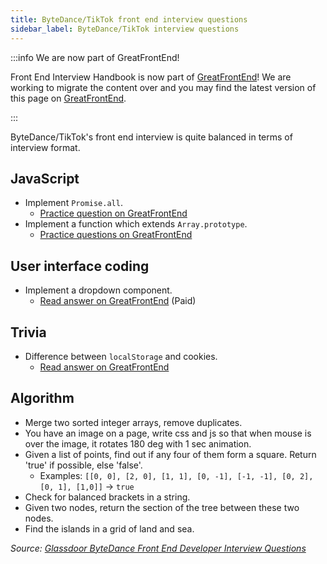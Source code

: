 ```yaml
---
title: ByteDance/TikTok front end interview questions
sidebar_label: ByteDance/TikTok interview questions
---
```


:::info We are now part of GreatFrontEnd!

Front End Interview Handbook is now part of [GreatFrontEnd](https://www.greatfrontend.com)! We are working to migrate the content over and you may find the latest version of this page on [GreatFrontEnd](https://www.greatfrontend.com/prepare).

:::

ByteDance/TikTok's front end interview is quite balanced in terms of interview format.

## JavaScript

- Implement `Promise.all`.
  - [Practice question on GreatFrontEnd](https://www.greatfrontend.com/questions/javascript/promise-all)
- Implement a function which extends `Array.prototype`.
  - [Practice questions on GreatFrontEnd](https://www.greatfrontend.com/prepare/coding)

## User interface coding

- Implement a dropdown component.
  - [Read answer on GreatFrontEnd](https://www.greatfrontend.com/questions/system-design/dropdown-menu) (Paid)

## Trivia

- Difference between `localStorage` and cookies.
  - [Read answer on GreatFrontEnd](https://www.greatfrontend.com/questions/quiz/describe-the-difference-between-a-cookie-sessionstorage-and-localstorage)

## Algorithm

- Merge two sorted integer arrays, remove duplicates.
- You have an image on a page, write css and js so that when mouse is over the image, it rotates 180 deg with 1 sec animation.
- Given a list of points, find out if any four of them form a square. Return 'true' if possible, else 'false'.
  - Examples: `[[0, 0], [2, 0], [1, 1], [0, -1], [-1, -1], [0, 2], [0, 1], [1,0]]` -> `true`
- Check for balanced brackets in a string.
- Given two nodes, return the section of the tree between these two nodes.
- Find the islands in a grid of land and sea.

_Source: [Glassdoor ByteDance Front End Developer Interview Questions](https://www.glassdoor.sg/Interview/ByteDance-Front-End-Developer-Interview-Questions-EI_IE1624196.0,9_KO10,29.htm)_

